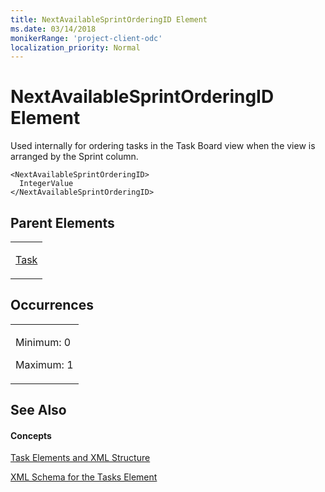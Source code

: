 ```yaml
---
title: NextAvailableSprintOrderingID Element
ms.date: 03/14/2018
monikerRange: 'project-client-odc'
localization_priority: Normal
---
```


# NextAvailableSprintOrderingID Element




Used internally for ordering tasks in the Task Board view when the view is arranged by the Sprint column.

    <NextAvailableSprintOrderingID>
      IntegerValue
    </NextAvailableSprintOrderingID>

## Parent Elements

<table>
<colgroup>
<col style="width: 100%" />
</colgroup>
<tbody>
<tr class="odd">
<td><p><a href="task-element.md">Task</a></p></td>
</tr>
</tbody>
</table>

## Occurrences

<table>
<colgroup>
<col style="width: 100%" />
</colgroup>
<tbody>
<tr class="odd">
<td><p>Minimum: 0</p>
<p>Maximum: 1</p></td>
</tr>
</tbody>
</table>

## See Also

#### Concepts

[Task Elements and XML Structure](task-elements-and-xml-structure.md)

[XML Schema for the Tasks Element](xml-schema-for-the-tasks-element.md)

